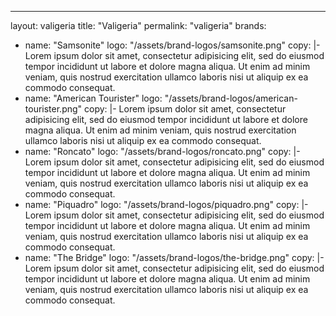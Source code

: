 ---
layout: valigeria
title: "Valigeria"
permalink: "valigeria"
brands:
  - name: "Samsonite"
    logo: "/assets/brand-logos/samsonite.png"
    copy: |-
      Lorem ipsum dolor sit amet, consectetur adipisicing elit, sed do eiusmod tempor incididunt ut labore et dolore magna aliqua. Ut enim ad minim veniam, quis nostrud exercitation ullamco laboris nisi ut aliquip ex ea commodo consequat.
  - name: "American Tourister"
    logo: "/assets/brand-logos/american-tourister.png"
    copy: |-
      Lorem ipsum dolor sit amet, consectetur adipisicing elit, sed do eiusmod tempor incididunt ut labore et dolore magna aliqua. Ut enim ad minim veniam, quis nostrud exercitation ullamco laboris nisi ut aliquip ex ea commodo consequat.
  - name: "Roncato"
    logo: "/assets/brand-logos/roncato.png"
    copy: |-
      Lorem ipsum dolor sit amet, consectetur adipisicing elit, sed do eiusmod tempor incididunt ut labore et dolore magna aliqua. Ut enim ad minim veniam, quis nostrud exercitation ullamco laboris nisi ut aliquip ex ea commodo consequat.
  - name: "Piquadro"
    logo: "/assets/brand-logos/piquadro.png"
    copy: |-
      Lorem ipsum dolor sit amet, consectetur adipisicing elit, sed do eiusmod tempor incididunt ut labore et dolore magna aliqua. Ut enim ad minim veniam, quis nostrud exercitation ullamco laboris nisi ut aliquip ex ea commodo consequat.
  - name: "The Bridge"
    logo: "/assets/brand-logos/the-bridge.png"
    copy: |-
      Lorem ipsum dolor sit amet, consectetur adipisicing elit, sed do eiusmod tempor incididunt ut labore et dolore magna aliqua. Ut enim ad minim veniam, quis nostrud exercitation ullamco laboris nisi ut aliquip ex ea commodo consequat.

